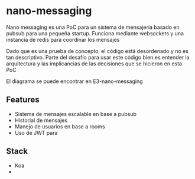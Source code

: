 # nano-messaging

Nano messaging es una PoC para un sistema de mensajería basado en pubsub para una pequeña startup.
Funciona mediante websockets y una instancia de redis para coordinar los mensajes


Dado que es una prueba de concepto, el código está desordenado y no es tan descriptivo. Parte del desafío para usar este código bien es entender la arquitectura y las implicancias de las decisiones que se hicieron en esta PoC

El diagrama se puede encontrar en E3-nano-messaging

## Features

* Sistema de mensajes escalable en base a pubsub
* Historial de mensajes
* Manejo de usuarios en base a rooms
* Uso de JWT para

## Stack

* Koa
* 